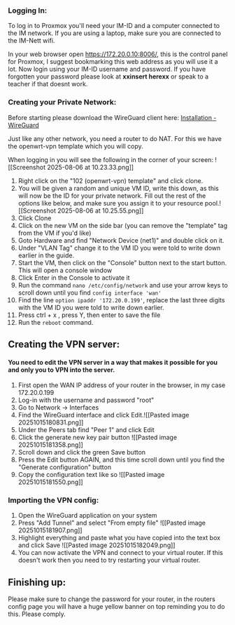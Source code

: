 ### Logging In:
To log in to Proxmox you'll need your IM-ID and a computer connected to the IM network. If you are using a laptop, make sure you are connected to the IM-Nett wifi.

In your web browser open https://172.20.0.10:8006/, this is the control panel for Proxmox, I suggest bookmarking this web address as you will use it a lot. Now login using your IM-ID username and password. If you have forgotten your password please look at **xxinsert herexx** or speak to a teacher if that doesnt work.

### Creating your Private Network:
Before starting please download the WireGuard client here: [Installation - WireGuard](https://www.wireguard.com/install/)

Just like any other network, you need a router to do NAT. For this we have the openwrt-vpn template which you will copy. 

When logging in you will see the following in the corner of your screen:
![[Screenshot 2025-08-06 at 10.23.33.png]]
1. Right click on the "102 (openwrt-vpn) template" and click clone.
2. You will be given a random and unique VM ID, write this down, as this will now be the ID for your private network. Fill out the rest of the options like below, and make sure you assign it to your resource pool.![[Screenshot 2025-08-06 at 10.25.55.png]]
3. Click Clone
4. Click on the new VM on the side bar (you can remove the "template" tag from the VM if you'd like)
5. Goto Hardware and find "Network Device (net1)" and double click on it.
6. Under "VLAN Tag" change it to the VM ID you were told to write down earlier in the guide.
7. Start the VM, then click on the "Console" button next to the start button. This will open a console window
8. Click Enter in the Console to activate it
9. Run the command `nano /etc/config/network` and use your arrow keys to scroll down until you find `config interface 'wan'`
10. Find the line `option ipaddr '172.20.0.199'`, replace the last three digits with the VM ID you were told to write down earlier. 
11. Press ctrl + x , press Y, then enter to save the file
12. Run the `reboot` command.
## Creating the VPN server:
#### You need to edit the VPN server in a way that makes it possible for you and only you to VPN into the server.
1. First open the WAN IP address of your router in the browser, in my case 172.20.0.199
2. Log-in with the username and password "root"
3. Go to Network -> Interfaces
4. Find the WireGuard interface and click Edit.![[Pasted image 20251015180831.png]]
5. Under the Peers tab find "Peer 1" and click Edit
6. Click the generate new key pair button ![[Pasted image 20251015181358.png]]
7. Scroll down and click the green Save button
8. Press the Edit button AGAIN, and this time scroll down until you find the "Generate configuration" button
9. Copy the configuration text like so ![[Pasted image 20251015181550.png]]
### Importing the VPN config:
1. Open the WireGuard application on your system
2. Press "Add Tunnel" and select "From empty file" ![[Pasted image 20251015181907.png]]
3. Highlight everything and paste what you have copied into the text box and click Save ![[Pasted image 20251015182049.png]]
4. You can now activate the VPN and connect to your virtual router. If this doesn't work then you need to try restarting your virtual router.

## Finishing up:
Please make sure to change the password for your router, in the routers config page you will have a huge yellow banner on top reminding you to do this. Please comply. 